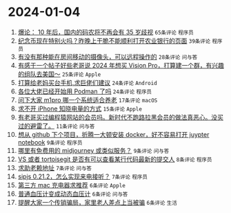 # 2024-01-04

1. [爆论： 10 年后，国内的码农将不再会有 35 岁歧视](https://www.v2ex.com/t/1005658) `65条评论` `程序员`
1. [纪念币现在特别火吗？昨晚上干脆不能顺利打开农业银行的页面](https://www.v2ex.com/t/1005673) `39条评论` `程序员`
1. [有没有那种能在房间移动的摄像头，可以远程操作的](https://www.v2ex.com/t/1005664) `28条评论` `问与答`
1. [有感于一个帖子好些老哥说 2024 年想买 Vision Pro，打算建一个群，有兴趣的组队去美国～](https://www.v2ex.com/t/1005671) `25条评论` `Apple`
1. [打算给老妈买台手机,求巨佬们建议](https://www.v2ex.com/t/1005683) `24条评论` `Android`
1. [各位大佬已经开始用 Podman 了吗](https://www.v2ex.com/t/1005667) `24条评论` `程序员`
1. [问下大家 m1pro 哪一个系统适合养老](https://www.v2ex.com/t/1005670) `17条评论` `macOS`
1. [求不开 iPhone 知晓电量的方式](https://www.v2ex.com/t/1005681) `15条评论` `Apple`
1. [有老哥买过编程猿网站的会员吗。新时代不跑路拉黑会员的做法真恶心。没买过的避雷了。](https://www.v2ex.com/t/1005692) `11条评论` `问与答`
1. [想从 github 下个项目，折腾一大顿安装 docker，好不容易打开 juypter notebook](https://www.v2ex.com/t/1005662) `9条评论` `程序员`
1. [哪里有免费用的 midjourney 或类似服务？](https://www.v2ex.com/t/1005657) `9条评论` `问与答`
1. [VS 或者 tortoisegit 是否有可以查看某行代码最新的提交人](https://www.v2ex.com/t/1005666) `8条评论` `程序员`
1. [求助老赖地址](https://www.v2ex.com/t/1005680) `7条评论` `问与答`
1. [sipjs 0.21.2，怎么实现来电接听？](https://www.v2ex.com/t/1005674) `7条评论` `程序员`
1. [第三方 mac 充电器求推荐](https://www.v2ex.com/t/1005686) `6条评论` `Apple`
1. [普通血压计变成动态血压计](https://www.v2ex.com/t/1005679) `6条评论` `问与答`
1. [提醒大家一个传销骗局，家里老人差点上当被骗](https://www.v2ex.com/t/1005660) `6条评论` `生活`
